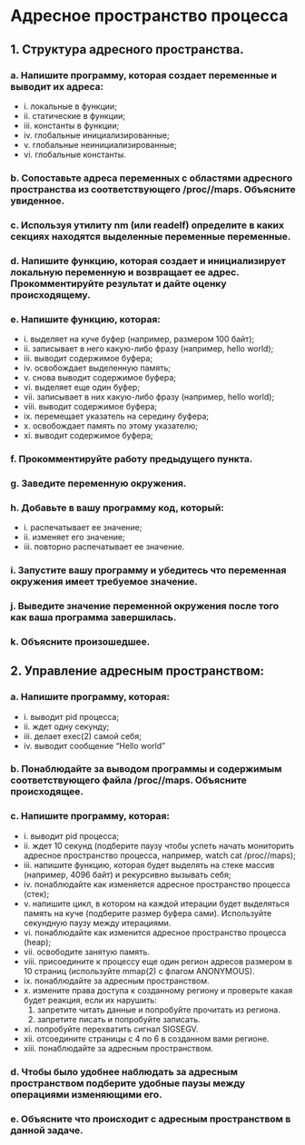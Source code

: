 # Адресное пространство процесса

## 1. Структура адресного пространства.

### a. Напишите программу, которая создает переменные и выводит их адреса:

- i. локальные в функции;
- ii. статические в функции;
- iii. константы в функции;
- iv. глобальные инициализированные;
- v. глобальные неинициализированные;
- vi. глобальные константы.

### b. Сопоставьте адреса переменных с областями адресного пространства из соответствующего /proc/<pid>/maps. Объясните увиденное.

### c. Используя утилиту nm (или readelf) определите в каких секциях находятся выделенные переменные переменные.

### d. Напишите функцию, которая создает и инициализирует локальную переменную и возвращает ее адрес. Прокомментируйте результат и дайте оценку происходящему.

### e. Напишите функцию, которая:

- i. выделяет на куче буфер (например, размером 100 байт);
- ii. записывает в него какую-либо фразу (например, hello world);
- iii. выводит содержимое буфера;
- iv. освобождает выделенную память;
- v. снова выводит содержимое буфера;
- vi. выделяет еще один буфер;
- vii. записывает в них какую-либо фразу (например, hello world);
- viii. выводит содержимое буфера;
- ix. перемещает указатель на середину буфера;
- x. освобождает память по этому указателю;
- xi. выводит содержимое буфера;

### f. Прокомментируйте работу предыдущего пункта.

### g. Заведите переменную окружения.

### h. Добавьте в вашу программу код, который:

- i. распечатывает ее значение;
- ii. изменяет его значение;
- iii. повторно распечатывает ее значение.

### i. Запустите вашу программу и убедитесь что переменная окружения имеет требуемое значение.

### j. Выведите значение переменной окружения после того как ваша программа завершилась.

### k. Объясните произошедшее.

## 2. Управление адресным пространством:

### a. Напишите программу, которая:

- i. выводит pid процесса;
- ii. ждет одну секунду;
- iii. делает exec(2) самой себя;
- iv. выводит сообщение “Hello world”

### b. Понаблюдайте за выводом программы и содержимым соответствующего файла /proc/<pid>/maps. Объясните происходящее.

### c. Напишите программу, которая:

- i. выводит pid процесса;
- ii. ждет 10 секунд (подберите паузу чтобы успеть начать мониторить адресное пространство процесса, например, watch cat /proc/<pid>/maps);
- iii. напишите функцию, которая будет выделять на стеке массив (например, 4096 байт) и рекурсивно вызывать себя;
- iv. понаблюдайте как изменяется адресное пространство процесса (стек);
- v. напишите цикл, в котором на каждой итерации будет выделяться память на куче (подберите размер буфера сами). Используйте секундную паузу между итерациями.
- vi. понаблюдайте как изменится адресное пространство процесса (heap);
- vii. освободите занятую память.
- viii. присоедините к процессу еще один регион адресов размером в 10 страниц (используйте mmap(2) с флагом ANONYMOUS).
- ix. понаблюдайте за адресным пространством.
- x. измените права доступа к созданному региону и проверьте какая будет реакция, если их нарушить:
  1. запретите читать данные и попробуйте прочитать из региона.
  2. запретите писать и попробуйте записать.
- xi. попробуйте перехватить сигнал SIGSEGV.
- xii. отсоедините страницы с 4 по 6 в созданном вами регионе.
- xiii. понаблюдайте за адресным пространством.

### d. Чтобы было удобнее наблюдать за адресным пространством подберите удобные паузы между операциями изменяющими его.

### e. Объясните что происходит с адресным пространством в данной задаче.

